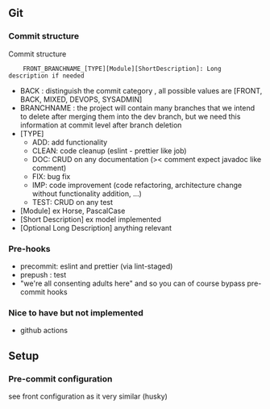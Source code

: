 ## Git 
### Commit structure 

Commit structure
```
    FRONT_BRANCHNAME_[TYPE][Module][ShortDescription]: Long description if needed 
```
- BACK : distinguish the commit category , all possible values are [FRONT, BACK, MIXED, DEVOPS, SYSADMIN]
- BRANCHNAME : the project will contain many branches that we intend to delete after merging them into the dev branch, but we need this information at commit level after branch deletion
- [TYPE]
    - ADD: add functionality
    - CLEAN: code cleanup (eslint - prettier like job)
    - DOC: CRUD on any documentation (>< comment expect javadoc like comment)
    - FIX: bug fix
    - IMP: code improvement (code refactoring, architecture change without functionality addition, ...)
    - TEST: CRUD on any test
- [Module] ex Horse, PascalCase
- [Short Description] ex model implemented
- [Optional Long Description] anything relevant

### Pre-hooks 
- precommit: eslint and prettier (via lint-staged)
- prepush : test
- "we're all consenting adults here" and so you can of course bypass pre-commit hooks

### Nice to have but not implemented
- github actions

## Setup
### Pre-commit configuration 
see front configuration as it very similar (husky)





